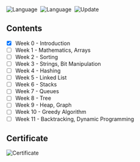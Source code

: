 ![Language](https://img.shields.io/badge/Python-v3.10-important)&nbsp;
![Language](https://img.shields.io/badge/C++-v11-important)&nbsp;
![Update](https://img.shields.io/badge/Last%20Update-September%2028,%202022-brightgreen)&nbsp;

## Contents

- [x] Week 0 - Introduction
- [ ] Week 1 - Mathematics, Arrays
- [ ] Week 2 - Sorting
- [ ] Week 3 - Strings, Bit Manipulation
- [ ] Week 4 - Hashing
- [ ] Week 5 - Linked List
- [ ] Week 6 - Stacks
- [ ] Week 7 - Queues
- [ ] Week 8 - Tree
- [ ] Week 9 - Heap, Graph
- [ ] Week 10 - Greedy Algorithm
- [ ] Week 11 - Backtracking, Dynamic Programming

## Certificate

![Certificate]()
